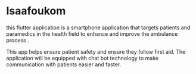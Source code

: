 # Isaafoukom
this flutter application is a smartphone application that targets patients and paramedics in the health field to enhance and improve the ambulance process . 

This app helps ensure patient safety and ensure they follow first aid. The application will be equipped with chat bot technology to make communication with patients easier and faster. 
